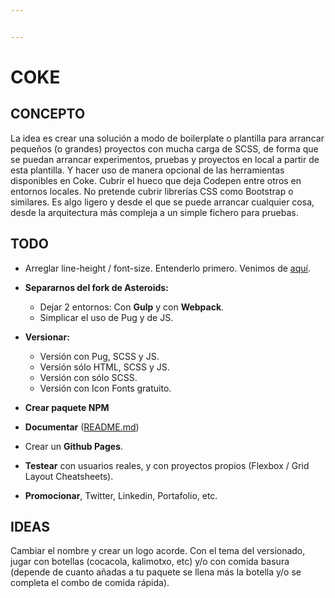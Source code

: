 ```yaml
---


---
```


<h1 id="coke">COKE</h1>
<h2 id="concepto">CONCEPTO</h2>
<p>La idea es crear una solución a modo de boilerplate o plantilla para arrancar pequeños (o grandes) proyectos con mucha carga de SCSS, de forma que se puedan arrancar experimentos, pruebas y proyectos en local a partir de esta plantilla. Y hacer uso de manera opcional de las herramientas disponibles en Coke. Cubrir el hueco que deja Codepen entre otros en entornos locales. No pretende cubrir librerías CSS como Bootstrap o similares. Es algo ligero y desde el que se puede arrancar cualquier cosa, desde la arquitectura más compleja a un simple fichero para pruebas.</p>
<h2 id="todo">TODO</h2>
<ul>
<li>
<p>Arreglar line-height / font-size. Entenderlo primero. Venimos de <a href="https://github.com/inuitcss/inuitcss/blob/develop/elements/_elements.page.scss">aquí</a>.</p>
</li>
<li>
<p><strong>Separarnos del fork de Asteroids:</strong></p>
<ul>
<li>Dejar 2 entornos: Con <strong>Gulp</strong> y con <strong>Webpack</strong>.</li>
<li>Simplicar el uso de Pug y de JS.</li>
</ul>
</li>
<li>
<p><strong>Versionar:</strong></p>
<ul>
<li>Versión con Pug, SCSS y JS.</li>
<li>Versión sólo HTML, SCSS y JS.</li>
<li>Versión con sólo SCSS.</li>
<li>Versión con Icon Fonts gratuito.</li>
</ul>
</li>
<li>
<p><strong>Crear paquete NPM</strong></p>
</li>
<li>
<p><strong>Documentar</strong> (<a href="http://README.md">README.md</a>)</p>
</li>
<li>
<p>Crear un <strong>Github Pages</strong>.</p>
</li>
<li>
<p><strong>Testear</strong> con usuarios reales, y con proyectos propios (Flexbox / Grid Layout Cheatsheets).</p>
</li>
<li>
<p><strong>Promocionar</strong>, Twitter, Linkedin, Portafolio, etc.</p>
</li>
</ul>
<h2 id="ideas">IDEAS</h2>
<p>Cambiar el nombre y crear un logo acorde. Con el tema del versionado, jugar con botellas (cocacola, kalimotxo, etc) y/o con comida basura (depende de cuanto añadas a tu paquete se llena más la botella y/o se completa el combo de comida rápida).</p>

